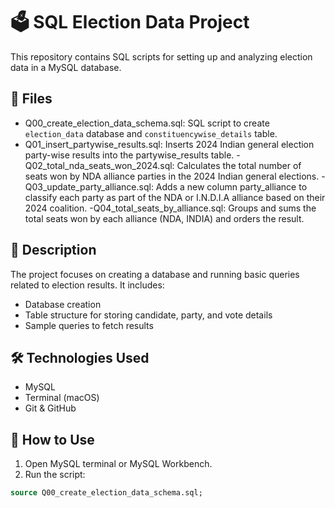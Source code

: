 # 🗳️ SQL Election Data Project

This repository contains SQL scripts for setting up and analyzing election data in a MySQL database.

## 📂 Files

- Q00_create_election_data_schema.sql: SQL script to create `election_data` database and `constituencywise_details` table.
- Q01_insert_partywise_results.sql: Inserts 2024 Indian general election party-wise results into the partywise_results table.
-Q02_total_nda_seats_won_2024.sql: Calculates the total number of seats won by NDA alliance parties in the 2024 Indian general elections.
-Q03_update_party_alliance.sql: Adds a new column party_alliance to classify each party as part of the NDA or I.N.D.I.A alliance based on
their 2024 coalition.
-Q04_total_seats_by_alliance.sql: Groups and sums the total seats won by each alliance (NDA, INDIA) and orders the result.



## 📌 Description

The project focuses on creating a database and running basic queries related to election results. It includes:
- Database creation
- Table structure for storing candidate, party, and vote details
- Sample queries to fetch results

## 🛠️ Technologies Used

- MySQL
- Terminal (macOS)
- Git & GitHub

## 🚀 How to Use

1. Open MySQL terminal or MySQL Workbench.
2. Run the script:

```sql
source Q00_create_election_data_schema.sql;

